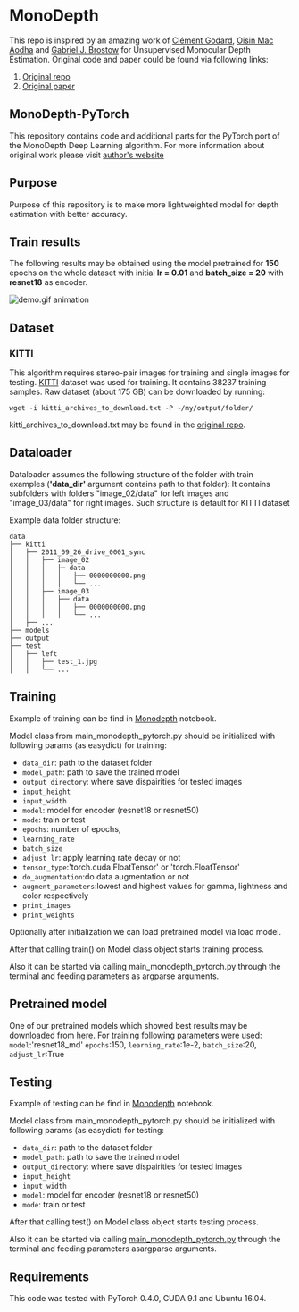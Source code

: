 # MonoDepth

This repo is inspired by an amazing work of [Clément Godard](http://www0.cs.ucl.ac.uk/staff/C.Godard/), [Oisin Mac Aodha](http://vision.caltech.edu/~macaodha/) and [Gabriel J. Brostow](http://www0.cs.ucl.ac.uk/staff/g.brostow/) for Unsupervised Monocular Depth Estimation.
Original code and paper could be found via following links:
1. [Original repo](https://github.com/mrharicot/monodepth)
2. [Original paper](https://arxiv.org/abs/1609.03677)

## MonoDepth-PyTorch
This repository contains code and additional parts for the PyTorch port of the MonoDepth Deep Learning algorithm. For more information about original work please visit [author's website](http://visual.cs.ucl.ac.uk/pubs/monoDepth/)

## Purpose

Purpose of this repository is to make more lightweighted model for depth estimation with better accuracy.

## Train results

The following results may be obtained using the model pretrained for **150** epochs on the whole dataset with initial **lr = 0.01** and **batch_size = 20** with **resnet18** as encoder.

![demo.gif animation](readme_images/demo.gif)

## Dataset
### KITTI

This algorithm requires stereo-pair images for training and single images for testing.
[KITTI](http://www.cvlibs.net/datasets/kitti/raw_data.php) dataset was used for training.
It contains 38237 training samples.
Raw dataset (about 175 GB) can be downloaded by running:
```shell
wget -i kitti_archives_to_download.txt -P ~/my/output/folder/
```
kitti_archives_to_download.txt may be found in the [original repo](https://github.com/mrharicot/monodepth/blob/master/utils/kitti_archives_to_download.txt).

## Dataloader
Dataloader assumes the following structure of the folder with train examples (**'data_dir'** argument contains path to that folder):
It contains subfolders with folders "image_02/data" for left images and  "image_03/data" for right images.
Such structure is default for KITTI dataset

Example data folder structure:
```
data
├── kitti
│   ├── 2011_09_26_drive_0001_sync
│   │   ├── image_02
│   │   │   ├─ data
│   │   │   │   ├── 0000000000.png
│   │   │   │   └── ...
│   │   ├── image_03
│   │   │   ├── data
│   │   │   │   ├── 0000000000.png
│   │   │   │   └── ...
│   ├── ...
├── models
├── output
├── test
│   ├── left
│   │   ├── test_1.jpg
│   │   └── ...
```
    
## Training
Example of training can be find in [Monodepth](Monodepth.ipynb) notebook.

Model class from main_monodepth_pytorch.py should be initialized with following params (as easydict) for training:
 - `data_dir`: path to the dataset folder
 - `model_path`: path to save the trained model
 - `output_directory`: where save dispairities for tested images
 - `input_height`
 - `input_width`
 - `model`: model for encoder (resnet18 or resnet50)
 - `mode`: train or test
 - `epochs`: number of epochs,
 - `learning_rate`
 - `batch_size`
 - `adjust_lr`: apply learning rate decay or not
 - `tensor_type`:'torch.cuda.FloatTensor' or 'torch.FloatTensor'
 - `do_augmentation`:do data augmentation or not
 - `augment_parameters`:lowest and highest values for gamma, lightness and color respectively
 - `print_images`
 - `print_weights`


Optionally after initialization we can load pretrained model via load model.

After that calling train() on Model class object starts training process.

Also it can be started via calling main_monodepth_pytorch.py through the terminal and feeding parameters as argparse arguments.

## Pretrained model

One of our pretrained models which showed best results may be downloaded from [here](https://my.pcloud.com/publink/show?code=XZdFzu7ZfCAEf0uj8zRhDrBsjuEoeSo2QXak).
For training following parameters were used:
`model`:'resnet18_md'
`epochs`:150,
`learning_rate`:1e-2,
`batch_size`:20,
`adjust_lr`:True 
    
## Testing
Example of testing can be find in [Monodepth](Monodepth.ipynb) notebook.

Model class from main_monodepth_pytorch.py should be initialized with following params (as easydict) for testing:
 - `data_dir`: path to the dataset folder
 - `model_path`: path to save the trained model
 - `output_directory`: where save dispairities for tested images
 - `input_height`
 - `input_width`
 - `model`: model for encoder (resnet18 or resnet50)
 - `mode`: train or test
 
After that calling test() on Model class object starts testing process.

Also it can be started via calling [main_monodepth_pytorch.py](main_monodepth_pytorch.py) through the terminal and feeding parameters asargparse arguments. 
    
## Requirements
This code was tested with PyTorch 0.4.0, CUDA 9.1 and Ubuntu 16.04.
